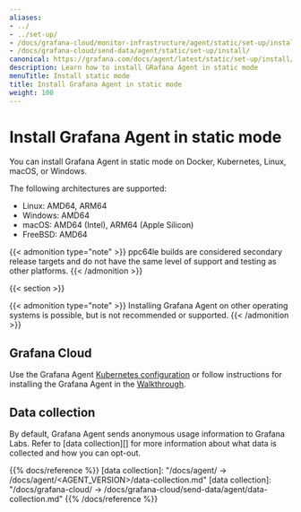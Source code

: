 ```yaml
---
aliases:
- ../
- ../set-up/
- /docs/grafana-cloud/monitor-infrastructure/agent/static/set-up/install/
- /docs/grafana-cloud/send-data/agent/static/set-up/install/
canonical: https://grafana.com/docs/agent/latest/static/set-up/install/
description: Learn how to install GRafana Agent in static mode
menuTitle: Install static mode
title: Install Grafana Agent in static mode
weight: 100
---
```


# Install Grafana Agent in static mode

You can install Grafana Agent in static mode on Docker, Kubernetes, Linux, macOS, or Windows.

The following architectures are supported:

- Linux: AMD64, ARM64
- Windows: AMD64
- macOS: AMD64 (Intel), ARM64 (Apple Silicon)
- FreeBSD: AMD64

{{< admonition type="note" >}}
ppc64le builds are considered secondary release targets and do not have the same level of support and testing as other platforms.
{{< /admonition >}}

{{< section >}}

{{< admonition type="note" >}}
Installing Grafana Agent on other operating systems is possible, but is not recommended or supported.
{{< /admonition >}}

## Grafana Cloud

Use the Grafana Agent [Kubernetes configuration](/docs/grafana-cloud/monitor-infrastructure/kubernetes-monitoring/configuration/) or follow instructions for installing the Grafana Agent in the [Walkthrough](/docs/grafana-cloud/monitor-infrastructure/integrations/get-started/).

## Data collection

By default, Grafana Agent sends anonymous usage information to Grafana Labs. Refer to [data collection][] for more information
about what data is collected and how you can opt-out.

{{% docs/reference %}}
[data collection]: "/docs/agent/ -> /docs/agent/<AGENT_VERSION>/data-collection.md"
[data collection]: "/docs/grafana-cloud/ -> /docs/grafana-cloud/send-data/agent/data-collection.md"
{{% /docs/reference %}}